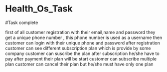 # Health_Os_Task

#Task complete

first of all customer registration with their email,name and password  they get a unique phone number , this phone number is used as a username
then customer can login with their unique phone and password
after registration customer can see different subscription plan which is provide by some company
customer can suscribe the plan
after subscription he/she have to pay 
after payment their plan will be start 
customer can subscribe multiple plan
customer can cancel their plan but he/she must have only one plan
